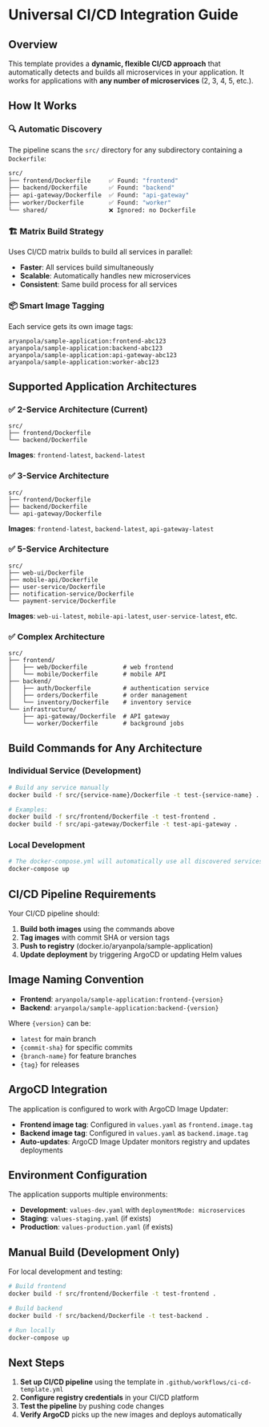 # Universal CI/CD Integration Guide

## Overview

This template provides a **dynamic, flexible CI/CD approach** that automatically detects and builds all microservices in your application. It works for applications with **any number of microservices** (2, 3, 4, 5, etc.).

## How It Works

### 🔍 **Automatic Discovery**
The pipeline scans the `src/` directory for any subdirectory containing a `Dockerfile`:

```bash
src/
├── frontend/Dockerfile     ✅ Found: "frontend"
├── backend/Dockerfile      ✅ Found: "backend" 
├── api-gateway/Dockerfile  ✅ Found: "api-gateway"
├── worker/Dockerfile       ✅ Found: "worker"
└── shared/                 ❌ Ignored: no Dockerfile
```

### 🏗️ **Matrix Build Strategy**
Uses CI/CD matrix builds to build all services in parallel:
- **Faster**: All services build simultaneously
- **Scalable**: Automatically handles new microservices
- **Consistent**: Same build process for all services

### 📦 **Smart Image Tagging**
Each service gets its own image tags:
```
aryanpola/sample-application:frontend-abc123
aryanpola/sample-application:backend-abc123  
aryanpola/sample-application:api-gateway-abc123
aryanpola/sample-application:worker-abc123
```

## Supported Application Architectures

### ✅ **2-Service Architecture** (Current)
```
src/
├── frontend/Dockerfile
└── backend/Dockerfile
```
**Images**: `frontend-latest`, `backend-latest`

### ✅ **3-Service Architecture**
```
src/
├── frontend/Dockerfile
├── backend/Dockerfile  
└── api-gateway/Dockerfile
```
**Images**: `frontend-latest`, `backend-latest`, `api-gateway-latest`

### ✅ **5-Service Architecture**
```
src/
├── web-ui/Dockerfile
├── mobile-api/Dockerfile
├── user-service/Dockerfile
├── notification-service/Dockerfile
└── payment-service/Dockerfile
```
**Images**: `web-ui-latest`, `mobile-api-latest`, `user-service-latest`, etc.

### ✅ **Complex Architecture**
```
src/
├── frontend/
│   ├── web/Dockerfile          # web frontend
│   └── mobile/Dockerfile       # mobile API
├── backend/
│   ├── auth/Dockerfile         # authentication service
│   ├── orders/Dockerfile       # order management
│   └── inventory/Dockerfile    # inventory service
└── infrastructure/
    ├── api-gateway/Dockerfile  # API gateway
    └── worker/Dockerfile       # background jobs
```

## Build Commands for Any Architecture

### Individual Service (Development)
```bash
# Build any service manually
docker build -f src/{service-name}/Dockerfile -t test-{service-name} .

# Examples:
docker build -f src/frontend/Dockerfile -t test-frontend .
docker build -f src/api-gateway/Dockerfile -t test-api-gateway .
```

### Local Development
```bash
# The docker-compose.yml will automatically use all discovered services
docker-compose up
```

## CI/CD Pipeline Requirements

Your CI/CD pipeline should:

1. **Build both images** using the commands above
2. **Tag images** with commit SHA or version tags
3. **Push to registry** (docker.io/aryanpola/sample-application)
4. **Update deployment** by triggering ArgoCD or updating Helm values

## Image Naming Convention

- **Frontend**: `aryanpola/sample-application:frontend-{version}`
- **Backend**: `aryanpola/sample-application:backend-{version}`

Where `{version}` can be:
- `latest` for main branch
- `{commit-sha}` for specific commits  
- `{branch-name}` for feature branches
- `{tag}` for releases

## ArgoCD Integration

The application is configured to work with ArgoCD Image Updater:

- **Frontend image tag**: Configured in `values.yaml` as `frontend.image.tag`
- **Backend image tag**: Configured in `values.yaml` as `backend.image.tag`
- **Auto-updates**: ArgoCD Image Updater monitors registry and updates deployments

## Environment Configuration

The application supports multiple environments:
- **Development**: `values-dev.yaml` with `deploymentMode: microservices`
- **Staging**: `values-staging.yaml` (if exists)
- **Production**: `values-production.yaml` (if exists)

## Manual Build (Development Only)

For local development and testing:

```bash
# Build frontend
docker build -f src/frontend/Dockerfile -t test-frontend .

# Build backend
docker build -f src/backend/Dockerfile -t test-backend .

# Run locally
docker-compose up
```

## Next Steps

1. **Set up CI/CD pipeline** using the template in `.github/workflows/ci-cd-template.yml`
2. **Configure registry credentials** in your CI/CD platform
3. **Test the pipeline** by pushing code changes
4. **Verify ArgoCD** picks up the new images and deploys automatically
